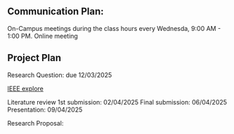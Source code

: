 ## Communication Plan:

  On-Campus meetings during the class hours every Wednesda, 9:00 AM - 1:00 PM.
  Online meeting


## Project Plan

Research Question: due 12/03/2025

[IEEE explore](https://ieeexplore.ieee.org/Xplore/home.jsp)

Literature review
  1st submission: 02/04/2025
  Final submission: 06/04/2025
  Presentation: 09/04/2025

Research Proposal:

